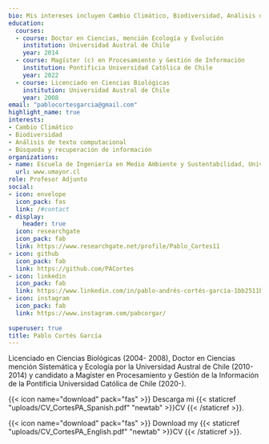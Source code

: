 ```yaml
---
bio: Mis intereses incluyen Cambio Climático, Biodiversidad, Análisis de texto computacional, Búsqueda y recuperación de información.
education:
  courses:
  - course: Doctor en Ciencias, mención Ecología y Evolución
    institution: Universidad Austral de Chile
    year: 2014
  - course: Magíster (c) en Procesamiento y Gestión de Información
    institution: Pontificia Universidad Católica de Chile
    year: 2022
  - course: Licenciado en Ciencias Biológicas
    institution: Universidad Austral de Chile
    year: 2008
email: "pablocortesgarcia@gmail.com"
highlight_name: true
interests:
- Cambio Climático
- Biodiversidad
- Análisis de texto computacional 
- Búsqueda y recuperación de información
organizations:
- name: Escuela de Ingeniería en Medio Ambiente y Sustentabilidad, Universidad Mayor
  url: www.umayor.cl
role: Profesor Adjunto
social:
- icon: envelope
  icon_pack: fas
  link: /#contact
- display:
    header: true
  icon: researchgate
  icon_pack: fab
  link: https://www.researchgate.net/profile/Pablo_Cortes11
- icon: github
  icon_pack: fab
  link: https://github.com/PACortes
- icon: linkedin
  icon_pack: fab
  link: https://www.linkedin.com/in/pablo-andrés-cortés-garcía-1bb2511b3
- icon: instagram
  icon_pack: fab
  link: https://www.instagram.com/pabcorgar/
  
superuser: true
title: Pablo Cortés García
---
```


Licenciado en Ciencias Biológicas (2004- 2008), Doctor en Ciencias mención Sistemática y Ecología por la Universidad Austral de Chile (2010-2014) y candidato a Magíster en Procesamiento y Gestión de la Información de la Pontificia Universidad Católica de Chile (2020-). 

{{< icon name="download" pack="fas" >}} Descarga mi {{< staticref "uploads/CV_CortesPA_Spanish.pdf" "newtab" >}}CV {{< /staticref >}}.

{{< icon name="download" pack="fas" >}} Download my {{< staticref "uploads/CV_CortesPA_English.pdf" "newtab" >}}CV {{< /staticref >}}.